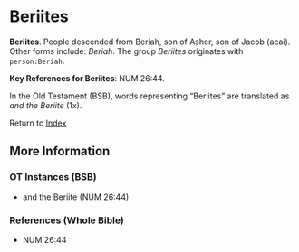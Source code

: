 # Beriites
**Beriites**. 
People descended from Beriah, son of Asher, son of Jacob (acai). 
Other forms include: 
*Beriah*. 
The group _Beriites_ originates with `person:Beriah`. 


**Key References for Beriites**: 
NUM 26:44. 


In the Old Testament (BSB), words representing “Beriites” are translated as 
*and the Beriite* (1x). 




Return to [Index](00-Index.md)

## More Information

### OT Instances (BSB)

* and the Beriite (NUM 26:44)



### References (Whole Bible)

* NUM 26:44



